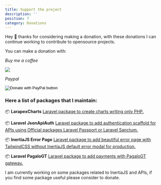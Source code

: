 ```yaml
---
title: Support the project
description: ''
position: 7
category: Donations
---
```


Hey 👋 thanks for considering making a donation, with these donations I can continue working to contribute to opensource projects.

You can make a donation with:

<i class="text-gray-500">Buy me a coffee</i>

<a target="_blank" href="https://www.buymeacoffee.com/arielmejiadev">
    <img src="https://img.buymeacoffee.com/button-api/?text=Buy me a coffee&emoji=&slug=arielmejiadev&button_colour=FF5F5F&font_colour=ffffff&font_family=Cookie&outline_colour=000000&coffee_colour=FFDD00">
</a>

<i class="text-gray-500">Paypal</i>
<form action="https://www.paypal.com/donate" method="post" target="_top">
    <input type="hidden" name="hosted_button_id" value="4H5L4EXW36ZS6" />
    <input type="image" src="https://www.paypalobjects.com/en_US/i/btn/btn_donateCC_LG.gif" border="0" name="submit" title="PayPal - The safer, easier way to pay online!" alt="Donate with PayPal button" />
</form>

### Here a list of packages that I maintain:

📦 <strong class="ml-3">LarapexCharts</strong> <a href="https://larapex-charts.netlify.app/" target="_blank">Laravel package to create charts writing only PHP.</a>

📦 <strong class="ml-3">Laravel JsonApiAuth</strong> <a href="https://json-api-auth.netlify.app/" target="_blank">Laravel package to add authentication scaffold for APIs using Official packages Laravel Passport or Laravel Sanctum.</a>

📦 <strong class="ml-3">InertiaJS Error Page</strong> <a href="https://packagist.org/packages/arielmejiadev/inertiajs-error-page" target="_blank">Laravel package to add beautiful error page with TailwindCSS without InertiaJS default error modal for production.</a>

📦 <strong class="ml-3">Laravel PagaloGT</strong> <a href="https://packagist.org/packages/arielmejiadev/pagalogt" target="_blank">Laravel package to add payments with PagaloGT gateway.</a>


I am currently working on some packages related to InertiaJS and APIs, if you find some package useful please consider to donate.
